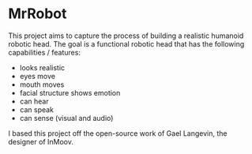 # MrRobot

This project aims to capture the process of building a realistic humanoid robotic head. The goal is a functional robotic head that has the following capabilities / features:
- looks realistic
- eyes move
- mouth moves
- facial structure shows emotion
- can hear
- can speak
- can sense (visual and audio)

I based this project off the open-source work of Gael Langevin, the designer of InMoov.

